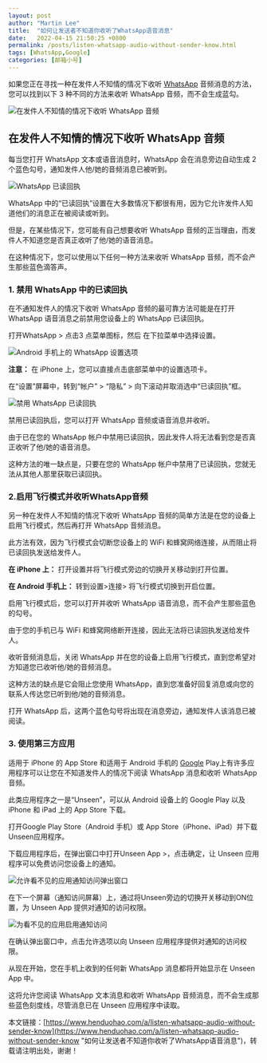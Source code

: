```yaml
---
layout: post  
author: "Martin Lee"  
title:  "如何让发送者不知道你收听了WhatsApp语音消息"  
date:   2022-04-15 21:50:25 +0800  
permalink: /posts/listen-whatsapp-audio-without-sender-know.html  
tags: [WhatsApp,Google]  
categories: [邮箱小号]  
---
```

如果您正在寻找一种在发件人不知情的情况下收听 [WhatsApp](https://www.henduohao.com/tag/whatsapp "WhatsApp Messenger（简称WhatsApp）是一款用于智能手机之间通讯的应用程序，支持iPhone手机和Android手机。可免费从发送手机短信转为使用WhatsApp程序，以发送和接收信息、图片、音频文件和视频信息。") 音频消息的方法，您可以找到以下 3 种不同的方法来收听 WhatsApp 音频，而不会生成蓝勾。

![在发件人不知情的情况下收听 WhatsApp 音频](https://p3-juejin.byteimg.com/tos-cn-i-k3u1fbpfcp/6fdd915942164d6a8ee8ca8cf101ef0c~tplv-k3u1fbpfcp-zoom-1.image)

## 在发件人不知情的情况下收听 WhatsApp 音频

每当您打开 WhatsApp 文本或语音消息时，WhatsApp 会在消息旁边自动生成 2 个蓝色勾号，通知发件人他/她的音频消息已被听到。

![WhatsApp 已读回执](https://p3-juejin.byteimg.com/tos-cn-i-k3u1fbpfcp/894a49cb3ecf49e6a2ac2ca65ea254f0~tplv-k3u1fbpfcp-zoom-1.image)

WhatsApp 中的“已读回执”设置在大多数情况下都很有用，因为它允许发件人知道他们的消息正在被阅读或听到。

但是，在某些情况下，您可能有自己想要收听 WhatsApp 音频的正当理由，而发件人不知道您是否真正收听了他/她的语音消息。

在这种情况下，您可以使用以下任何一种方法来收听 WhatsApp 音频，而不会产生那些蓝色滴答声。

### 1. 禁用 WhatsApp 中的已读回执

在不通知发件人的情况下收听 WhatsApp 音频的最可靠方法可能是在打开 WhatsApp 语音消息之前禁用您设备上的 WhatsApp 已读回执。

打开WhatsApp > 点击3 点菜单图标，然后 在下拉菜单中选择设置。

![Android 手机上的 WhatsApp 设置选项](https://p3-juejin.byteimg.com/tos-cn-i-k3u1fbpfcp/bba05de8c36449938f5d2083a1cc0fa7~tplv-k3u1fbpfcp-zoom-1.image)

**注意：** 在 iPhone 上，您可以直接点击底部菜单中的设置选项卡。

在“设置”屏幕中，转到“帐户” > “隐私” > 向下滚动并取消选中“已读回执”框。 

![禁用 WhatsApp 已读回执](https://p3-juejin.byteimg.com/tos-cn-i-k3u1fbpfcp/188f1460fdfb47c8b4002cb974d46efc~tplv-k3u1fbpfcp-zoom-1.image)

禁用已读回执后，您可以打开 WhatsApp 音频或语音消息并收听。

由于已在您的 WhatsApp 帐户中禁用已读回执，因此发件人将无法看到您是否真正收听了他/她的语音消息。

这种方法的唯一缺点是，只要在您的 WhatsApp 帐户中禁用了已读回执，您就无法从其他人那里获取已读回执。

### 2.启用飞行模式并收听WhatsApp音频

另一种在发件人不知情的情况下收听 WhatsApp 音频的简单方法是在您的设备上启用飞行模式，然后再打开 WhatsApp 音频消息。

此方法有效，因为飞行模式会切断您设备上的 WiFi 和蜂窝网络连接，从而阻止将已读回执发送给发件人。

**在 iPhone 上：** 打开设置并将飞行模式旁边的切换开关移动到打开位置。

**在 Android 手机上：** 转到设置>连接> 将飞行模式切换到开启位置。

启用飞行模式后，您可以打开并收听 WhatsApp 语音消息，而不会产生那些蓝色的勾号。

由于您的手机已与 WiFi 和蜂窝网络断开连接，因此无法将已读回执发送给发件人。

收听音频消息后，关闭 WhatsApp 并在您的设备上启用飞行模式，直到您希望对方知道您已收听他/她的音频消息。

这种方法的缺点是它会阻止您使用 WhatsApp，直到您准备好回复消息或向您的联系人传达您已听到他/她的音频消息。

打开 WhatsApp 后，这两个蓝色勾号将出现在消息旁边，通知发件人该消息已被阅读。

### 3. 使用第三方应用

适用于 iPhone 的 App Store 和适用于 Android 手机的 [Google](https://www.henduohao.com/tag/google "Google（中文譯名：谷歌）為Alphabet（字母控股）的子公司，业务范围涵盖互联网广告、互联网搜索、云计算等领域，全球最大的搜索引擎。") Play上有许多应用程序可以让您在不知道发件人的情况下阅读 WhatsApp 消息和收听 WhatsApp 音频。

此类应用程序之一是“Unseen”，可以从 Android 设备上的 Google Play 以及 iPhone 和 iPad 上的 App Store 下载。

打开Google Play Store（Android 手机）或 App Store（iPhone、iPad）并下载Unseen应用程序。

下载应用程序后，在弹出窗口中打开Unseen App >，点击确定，让 Unseen 应用程序可以免费访问您设备上的通知。

![允许看不见的应用通知访问弹出窗口](https://p3-juejin.byteimg.com/tos-cn-i-k3u1fbpfcp/92d6933349e14297b36a0049e4af9480~tplv-k3u1fbpfcp-zoom-1.image)

在下一个屏幕（通知访问屏幕）上，通过将Unseen旁边的切换开关移动到ON位置，为 Unseen App 提供对通知的访问权限。

![为看不见的应用启用通知访问](https://p3-juejin.byteimg.com/tos-cn-i-k3u1fbpfcp/8cbda2e624e54cdfbfda31fdee87e8a0~tplv-k3u1fbpfcp-zoom-1.image)

在确认弹出窗口中，点击允许选项以向 Unseen 应用程序提供对通知的访问权限。

从现在开始，您在手机上收到的任何新 WhatsApp 消息都将开始显示在 Unseen App 中。

这将允许您阅读 WhatsApp 文本消息和收听 WhatsApp 音频消息，而不会生成那些蓝色刻度线，尽管消息已在 Unseen 应用程序中读取。

本文链接：[https://www.henduohao.com/a/listen-whatsapp-audio-without-sender-know](https://www.henduohao.com/a/listen-whatsapp-audio-without-sender-know "如何让发送者不知道你收听了WhatsApp语音消息")，转载请注明出处，谢谢！
